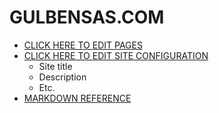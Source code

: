 # GULBENSAS.COM

- [CLICK HERE TO EDIT PAGES](https://github.com/gulbensascom/gulbensascom/tree/master/src/pages)
- [CLICK HERE TO EDIT SITE CONFIGURATION](https://github.com/gulbensascom/gulbensascom/edit/master/gatsby-config.js#L4)
  - Site title
  - Description
  - Etc.
- [MARKDOWN REFERENCE](https://www.markdownguide.org/basic-syntax)
